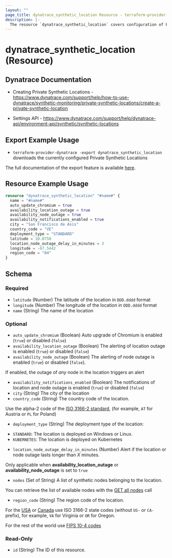 ```yaml
---
layout: ""
page_title: dynatrace_synthetic_location Resource - terraform-provider-dynatrace"
description: |-
  The resource `dynatrace_synthetic_location` covers configuration of Private Synthetic Locations
---
```


# dynatrace_synthetic_location (Resource)

## Dynatrace Documentation

- Creating Private Synthetic Locations - https://www.dynatrace.com/support/help/how-to-use-dynatrace/synthetic-monitoring/private-synthetic-locations/create-a-private-synthetic-location

- Settings API - https://www.dynatrace.com/support/help/dynatrace-api/environment-api/synthetic/synthetic-locations

## Export Example Usage

- `terraform-provider-dynatrace -export dynatrace_synthetic_location` downloads the currently configured Private Synthetic Locations

The full documentation of the export feature is available [here](https://registry.terraform.io/providers/dynatrace-oss/dynatrace/latest/docs/guides/export-v2).

## Resource Example Usage

```terraform
resource "dynatrace_synthetic_location" "#name#" {
  name = "#name#" 
  auto_update_chromium = true 
  availability_location_outage = true 
  availability_node_outage = true 
  availability_notifications_enabled = true 
  city = "San Francisco de Asis" 
  country_code = "VE" 
  deployment_type = "STANDARD" 
  latitude = 10.0758 
  location_node_outage_delay_in_minutes = 3 
  longitude = -67.5442 
  region_code = "04" 
}
```

<!-- schema generated by tfplugindocs -->
## Schema

### Required

- `latitude` (Number) The latitude of the location in `DDD.dddd` format
- `longitude` (Number) The longitude of the location in `DDD.dddd` format
- `name` (String) The name of the location

### Optional

- `auto_update_chromium` (Boolean) Auto upgrade of Chromium is enabled (`true`) or disabled (`false`)
- `availability_location_outage` (Boolean) The alerting of location outage is enabled (`true`) or disabled (`false`)
- `availability_node_outage` (Boolean) The alerting of node outage is enabled (`true`) or disabled (`false`). 

 If enabled, the outage of *any* node in the location triggers an alert
- `availability_notifications_enabled` (Boolean) The notifications of location and node outage is enabled (`true`) or disabled (`false`)
- `city` (String) The city of the location
- `country_code` (String) The country code of the location. 

 Use the alpha-2 code of the [ISO 3166-2 standard](https://dt-url.net/iso3166-2), (for example, `AT` for Austria or `PL` for Poland)
- `deployment_type` (String) The deployment type of the location: 

* `STANDARD`: The location is deployed on Windows or Linux.
* `KUBERNETES`: The location is deployed on Kubernetes
- `location_node_outage_delay_in_minutes` (Number) Alert if the location or node outage lasts longer than *X* minutes. 

 Only applicable when **availability_location_outage** or **availability_node_outage** is set to `true`
- `nodes` (Set of String) A list of synthetic nodes belonging to the location. 

 You can retrieve the list of available nodes with the [GET all nodes](https://dt-url.net/miy3rpl) call
- `region_code` (String) The region code of the location. 

 For the [USA](https://dt-url.net/iso3166us) or [Canada](https://dt-url.net/iso3166ca) use ISO 3166-2 state codes (without `US-` or `CA-` prefix), for example, `VA` for Virginia or `OR` for Oregon. 

 For the rest of the world use [FIPS 10-4 codes](https://dt-url.net/fipscodes)

### Read-Only

- `id` (String) The ID of this resource.
 